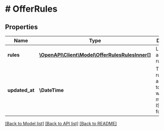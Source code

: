 # # OfferRules

## Properties

Name | Type | Description | Notes
------------ | ------------- | ------------- | -------------
**rules** | [**\OpenAPI\Client\Model\OfferRulesRulesInner[]**](OfferRulesRulesInner.md) | List of assigned rules. |
**updated_at** | **\DateTime** | The date the rule assignments to offer were last modified in ISO 8601 format. |

[[Back to Model list]](../../README.md#models) [[Back to API list]](../../README.md#endpoints) [[Back to README]](../../README.md)
